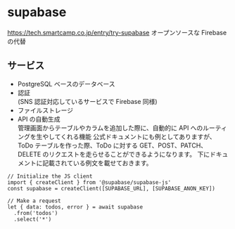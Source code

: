 # supabase

https://tech.smartcamp.co.jp/entry/try-supabase
オープンソースな Firebase の代替

## サービス

- PostgreSQL ベースのデータベース
- 認証<br>
  (SNS 認証対応しているサービスで Firebase 同様)
- ファイルストレージ<br>
- API の自動生成<br>
  管理画面からテーブルやカラムを追加した際に、自動的に API へのルーティングを生やしてくれる機能
  公式ドキュメントにも例としてありますが、ToDo テーブルを作った際、ToDo に対する GET、POST、PATCH、DELETE のリクエストを走らせることができるようになります。
  下にドキュメントに記載されている例文を載せておきます。

```
// Initialize the JS client
import { createClient } from '@supabase/supabase-js'
const supabase = createClient([SUPABASE_URL], [SUPABASE_ANON_KEY])

// Make a request
let { data: todos, error } = await supabase
  .from('todos')
  .select('*')
```
